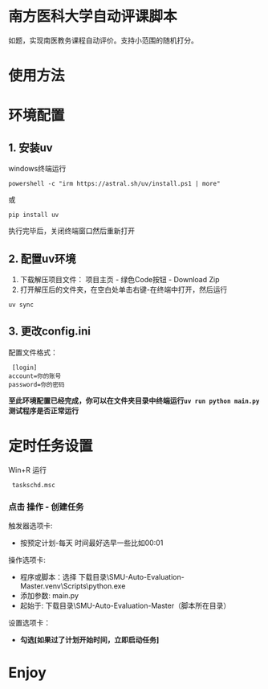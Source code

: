 # 南方医科大学自动评课脚本
如题，实现南医教务课程自动评价。支持小范围的随机打分。
# 使用方法
# 环境配置
## 1. 安装uv
windows终端运行
```
powershell -c "irm https://astral.sh/uv/install.ps1 | more"
```
或
```
pip install uv
```
执行完毕后，关闭终端窗口然后重新打开
## 2. 配置uv环境
1. 下载解压项目文件： 项目主页 - 绿色Code按钮 - Download Zip 
2. 打开解压后的文件夹，在空白处单击右键-在终端中打开，然后运行
```
uv sync
```
## 3. 更改config.ini

 配置文件格式：
```
 [login]
account=你的账号
password=你的密码
```
**至此环境配置已经完成，你可以在文件夹目录中终端运行`uv run python main.py`测试程序是否正常运行**
# 定时任务设置
Win+R 运行

     taskschd.msc
### 点击 操作 - 创建任务
触发器选项卡:
 * 按预定计划-每天 时间最好选早一些比如00:01

操作选项卡:
* 程序或脚本：选择 下载目录\SMU-Auto-Evaluation-Master\.venv\Scripts\python.exe
* 添加参数: main.py
* 起始于: 下载目录\SMU-Auto-Evaluation-Master（脚本所在目录）

设置选项卡：
* **勾选[如果过了计划开始时间，立即启动任务]**

 # Enjoy


